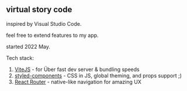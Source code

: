## virtual story code

inspired by Visual Studio Code.

feel free to extend features to my app.

started 2022 May.

Tech stack:

1. [ViteJS](https://vitejs.dev/) - for Über fast dev server & bundling speeds
2. [styled-components](https://styled-components.com/) - CSS in JS, global theming, and props support ;)
3. [React Router](https://reactrouter.com/) - native-like navigation for amazing UX
